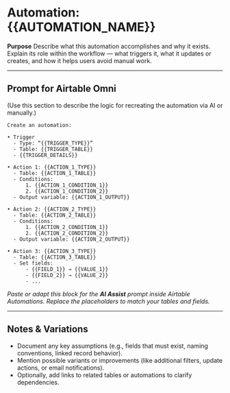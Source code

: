 <script setup lang="ts">
import ScrollableScreenshot from '../components/ScrollableScreenshot.vue';
</script>

# Automation: {{AUTOMATION_NAME}}

**Purpose**
Describe what this automation accomplishes and why it exists. Explain its role within the workflow — what triggers it, what it updates or creates, and how it helps users avoid manual work.

<ScrollableScreenshot src="/automations/{{automation-slug}}.png" />

---

## Prompt for Airtable Omni

(Use this section to describe the logic for recreating the automation via AI or manually.)

```text
Create an automation:

• Trigger
  - Type: “{{TRIGGER_TYPE}}”
  - Table: {{TRIGGER_TABLE}}
  - {{TRIGGER_DETAILS}}

• Action 1: {{ACTION_1_TYPE}}
  - Table: {{ACTION_1_TABLE}}
  - Conditions:
      1. {{ACTION_1_CONDITION_1}}
      2. {{ACTION_1_CONDITION_2}}
  - Output variable: {{ACTION_1_OUTPUT}}

• Action 2: {{ACTION_2_TYPE}}
  - Table: {{ACTION_2_TABLE}}
  - Conditions:
      1. {{ACTION_2_CONDITION_1}}
      2. {{ACTION_2_CONDITION_2}}
  - Output variable: {{ACTION_2_OUTPUT}}

• Action 3: {{ACTION_3_TYPE}}
  - Table: {{ACTION_3_TABLE}}
  - Set fields:
      - {{FIELD_1}} → {{VALUE_1}}
      - {{FIELD_2}} → {{VALUE_2}}
      - ...
```

*Paste or adapt this block for the **AI Assist** prompt inside Airtable Automations. Replace the placeholders to match your tables and fields.*

---

## Notes & Variations

* Document any key assumptions (e.g., fields that must exist, naming conventions, linked record behavior).
* Mention possible variants or improvements (like additional filters, update actions, or email notifications).
* Optionally, add links to related tables or automations to clarify dependencies.
